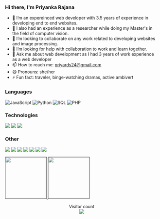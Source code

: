 ### Hi there, I'm Priyanka Rajana


- 🔭 I’m an expereinced web developer with 3.5 years of experience in developing end to end websites.
- 🌱 I also had an experience as a researcher while doing my Master's in the field of computer vision.
- 👯 I’m looking to collaborate on any work related to developing websites and image processing.
- 🤔 I’m looking for help with collaboration to work and learn together.
- 💬 Ask me about web development as I had 3 years of work experience as a web developer
- 📫 How to reach me: priyards24@gmail.com
- 😄 Pronouns: she/her
- ⚡ Fun fact: traveler, binge-watching dramas, active ambivert

### Languages

![JavaScript](https://img.shields.io/badge/-JavaScript-000?&logo=JavaScript)
![Python](https://img.shields.io/badge/-Python-000?&logo=Python)
![SQL](https://img.shields.io/badge/-SQL-000?&logo=MySQL)
![PHP](https://img.shields.io/badge/-PHP-000?&logo=PHP&logoColor=007396)


### Technologies

![](https://img.shields.io/badge/-jQuery-000?&logo=jQuery&logoColor=0769AD)
![](https://img.shields.io/badge/-React-000?&logo=React)
![](https://img.shields.io/badge/-Flask-000?&logo=Flask)

### Other

![](https://img.shields.io/badge/-HTML-000?&logo=html5)
![](https://img.shields.io/badge/-CSS-000?&logo=css3&logoColor=1572B6)
![](https://img.shields.io/badge/-Bootstrap-000?&logo=Bootstrap)
![](https://img.shields.io/badge/-Git-000?&logo=Git)
![](https://img.shields.io/badge/-Symfony-000?&logo=Symfony)
![](https://img.shields.io/badge/-Pimcore-000?&logo=Pimcore)
![](https://img.shields.io/badge/-Uikit-000?&logo=Uikit)


<a href="">
  <img height="137px" src="https://github-readme-stats.vercel.app/api?username=iming24&hide_title=true&hide_border=true&show_icons=true&include_all_commits=true&count_private=true&line_height=21&text_color=000&icon_color=000&bg_color=0,ea6161,ffc64d,fffc4d,52fa5a&theme=graywhite"/>  
</a>
<a href="">
  <img height="137px" src="https://github-readme-stats.vercel.app/api/top-langs/?username=iming24&hide=html&hide_title=true&hide_border=true&layout=compact&langs_count=6&text_color=000&icon_color=fff&bg_color=0,52fa5a,4dfcff,c64dff&theme=graywhite" />
</a>

<p align="center"> 
  Visitor count<br>
  <a href="">
    <img src="https://profile-counter.glitch.me/iming24/count.svg" />
  </a>
</p>
